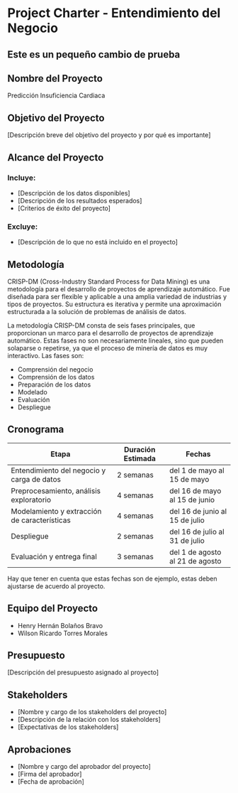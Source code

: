 # Project Charter - Entendimiento del Negocio
## Este es un pequeño cambio de prueba

## Nombre del Proyecto

Predicción Insuficiencia Cardiaca

## Objetivo del Proyecto

[Descripción breve del objetivo del proyecto y por qué es importante]

## Alcance del Proyecto

### Incluye:

- [Descripción de los datos disponibles]
- [Descripción de los resultados esperados]
- [Criterios de éxito del proyecto]

### Excluye:

- [Descripción de lo que no está incluido en el proyecto]

## Metodología

CRISP-DM (Cross-Industry Standard Process for Data Mining) es una metodología para el desarrollo de proyectos de aprendizaje automático. Fue diseñada para ser flexible y aplicable a una amplia variedad de industrias y tipos de proyectos. Su estructura es iterativa y permite una aproximación estructurada a la solución de problemas de análisis de datos.

La metodología CRISP-DM consta de seis fases principales, que proporcionan un marco para el desarrollo de proyectos de aprendizaje automático. Estas fases no son necesariamente lineales, sino que pueden solaparse o repetirse, ya que el proceso de minería de datos es muy interactivo. Las fases son:
- Comprensión del negocio
- Comprensión de los datos
- Preparación de los datos
- Modelado
- Evaluación
- Despliegue

## Cronograma

| Etapa | Duración Estimada | Fechas |
|------|---------|-------|
| Entendimiento del negocio y carga de datos | 2 semanas | del 1 de mayo al 15 de mayo |
| Preprocesamiento, análisis exploratorio | 4 semanas | del 16 de mayo al 15 de junio |
| Modelamiento y extracción de características | 4 semanas | del 16 de junio al 15 de julio |
| Despliegue | 2 semanas | del 16 de julio al 31 de julio |
| Evaluación y entrega final | 3 semanas | del 1 de agosto al 21 de agosto |

Hay que tener en cuenta que estas fechas son de ejemplo, estas deben ajustarse de acuerdo al proyecto.

## Equipo del Proyecto

- Henry Hernán Bolaños Bravo
- Wilson Ricardo Torres Morales

## Presupuesto

[Descripción del presupuesto asignado al proyecto]

## Stakeholders

- [Nombre y cargo de los stakeholders del proyecto]
- [Descripción de la relación con los stakeholders]
- [Expectativas de los stakeholders]

## Aprobaciones

- [Nombre y cargo del aprobador del proyecto]
- [Firma del aprobador]
- [Fecha de aprobación]
